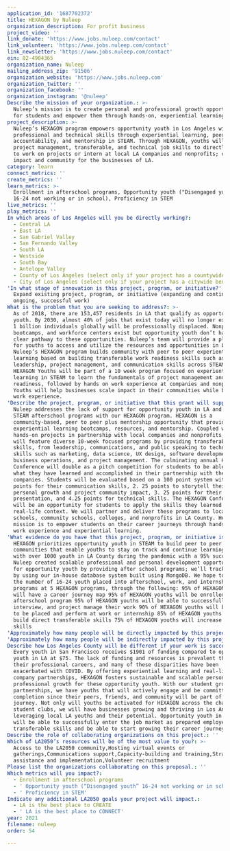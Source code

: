 ```yaml
---
application_id: '1687702372'
title: HEXAGON by Nuleep
organization_description: For profit business
project_video: ''
link_donate: 'https://www.jobs.nuleep.com/contact'
link_volunteer: 'https://www.jobs.nuleep.com/contact'
link_newsletter: 'https://www.jobs.nuleep.com/contact'
ein: 82-4904365
organization_name: Nuleep
mailing_address_zip: '91506'
organization_website: 'https://www.jobs.nuleep.com'
organization_twitter: ''
organization_facebook: ''
organization_instagram: '@nuleep'
Describe the mission of your organization.: >-
  Nuleep’s mission is to create personal and professional growth opportunities
  for students and empower them through hands-on, experiential learning.
project_description: >-
  Nuleep’s HEXAGON program empowers opportunity youth in Los Angeles with
  professional and technical skills through experiential learning, peer to peer
  accountability, and mentorship in STEAM. Through HEXAGON, youths will focus on
  project management, transferable, and technical job skills to directly apply
  to work on projects or intern at local LA companies and nonprofits; creating
  impact and community for the businesses of LA.
category: learn
connect_metrics: ''
create_metrics: ''
learn_metrics: >-
  Enrollment in afterschool programs, Opportunity youth ("Disengaged youth"
  16-24 not working or in school), Proficiency in STEM
live_metrics: ''
play_metrics: ''
In which areas of Los Angeles will you be directly working?:
  - Central LA
  - East LA
  - San Gabriel Valley
  - San Fernando Valley
  - South LA
  - Westside
  - South Bay
  - Antelope Valley
  - County of Los Angeles (select only if your project has a countywide benefit)
  - City of Los Angeles (select only if your project has a citywide benefit)
'In what stage of innovation is this project, program, or initiative?': >-
  Expand existing project, program, or initiative (expanding and continuing
  ongoing, successful work)
What is the problem that you are seeking to address?: >-
  As of 2018, there are 153,457 residents in LA that qualify as opportunity
  youth. By 2030, almost 40% of jobs that exist today will no longer exist, and
  1 billion individuals globally will be professionally displaced. Nonprofits,
  bootcamps, and workforce centers exist but opportunity youth don’t have a
  clear pathway to these opportunities. Nuleep’s team will provide a platform
  for youths to access and utilize the resources and opportunities in LA.
  Nuleep’s HEXAGON program builds community with peer to peer experiential
  learning based on building transferable work readiness skills such as
  leadership, project management, and communication skills across STEAM sectors.
  HEXAGON Youths will be part of a 10 week program focused on experiential
  learning in STEAM to learn the fundamentals of project management and work
  readiness, followed by hands on work experience at companies and nonprofits.
  Youths will help businesses scale impact in their communities while building
  work experience.
'Describe the project, program, or initiative that this grant will support to address the problem identified.': >-
  Nuleep addresses the lack of support for opportunity youth in LA and provides
  STEAM afterschool programs with our HEXAGON program. HEXAGON is a
  community-based, peer to peer plus mentorship opportunity that provides
  experiential learning bootcamps, resources, and mentorship. Coupled with
  hands-on projects in partnership with local companies and nonprofits, HEXAGON
  will feature diverse 10-week focused programs by providing transferable
  skills, from leadership, communications, and public speaking to technical job
  skills such as marketing, data science, UX design, software development,
  business operations, and project management. The culminating annual HEXAGON
  Conference will double as a pitch competition for students to be able to share
  what they have learned and accomplished in their partnership with the local
  companies. Students will be evaluated based on a 100 point system with 1. 25
  points for their communication skills, 2. 25 points to storytell their
  personal growth and project community impact, 3. 25 points for their project &
  presentation, and 4.25 points for technical skills. The HEXAGON Conference
  will be an opportunity for students to apply the skills they learned in a
  real-life context. We will partner and deliver these programs to local high
  schools, community schools, colleges, and nonprofits in LA County. Hexagon’s
  mission is to empower students on their career journeys through hands-on, real
  work experience and experiential learning.
'What evidence do you have that this project, program, or initiative is or will be successful, and how will you define and measure success?': >-
  HEXAGON prioritizes opportunity youth in STEAM to build peer to peer
  communities that enable youths to stay on track and continue learning. Working
  with over 1000 youth in LA County during the pandemic with a 95% success rate,
  Nuleep created scalable professional and personal development opportunities
  for opportunity youth by providing after school programs; we’ll track our data
  by using our in-house database system built using MongoDB. We hope to increase
  the number of 16-24 youth placed into afterschool, work, and internship
  programs at 5 HEXAGON programs, through the following: 95% of HEXAGON youths
  will have a career journey map 95% of HEXAGON youths will be enrolled in an
  afterschool program 95% of HEXAGON youths will be able to successfully apply,
  interview, and project manage their work 90% of HEXAGON youths will be ready
  to be placed and perform at work or internship 85% of HEXAGON youths will
  build direct transferable skills 75% of HEXAGON youths will increase STEAM
  skills
'Approximately how many people will be directly impacted by this project, program, or initiative?': '250'
'Approximately how many people will be indirectly impacted by this project, program, or initiative?': '1000'
Describe how Los Angeles County will be different if your work is successful.: >-
  Every youth in San Francisco receives $1901 of funding compared to opportunity
  youth in LA at $75. The lack of funding and resources is prevalent throughout
  their professional careers, and many of these disparities have been
  exacerbated with COVID. By offering experiential learning and real-life
  company partnerships, HEXAGON fosters sustainable and scalable personal and
  professional growth for these opportunity youth. With our student group
  partnerships, we have youths that will actively engage and be committed to
  completion since their peers, friends, and community will be part of the
  journey. Not only will youths be activated for HEXAGON across the chain of
  student clubs, we will have businesses growing and thriving in Los Angeles by
  leveraging local LA youths and their potential. Opportunity youth in LA County
  will be able to successfully enter the job market as prepared employees with
  transferable skills and be able to start growing their career journeys.
Describe the role of collaborating organizations on this project.: ''
Which of LA2050’s resources will be of the most value to you?: >-
  Access to the LA2050 community,Hosting virtual events or
  gatherings,Communications support,Capacity-building and training,Strategy
  assistance and implementation,Volunteer recruitment
Please list the organizations collaborating on this proposal.: ''
Which metrics will you impact?:
  - Enrollment in afterschool programs
  - ' Opportunity youth (“Disengaged youth” 16-24 not working or in school)'
  - ' Proficiency in STEM'
Indicate any additional LA2050 goals your project will impact.:
  - LA is the best place to CREATE
  - ' LA is the best place to CONNECT'
year: 2021
filename: nuleep
order: 54

---
```

